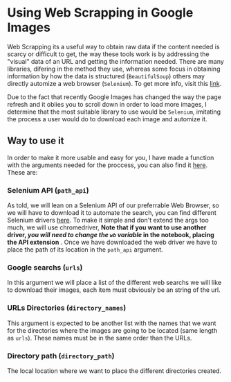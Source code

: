 # Using Web Scrapping in Google Images


Web Scrapping its a useful way to obtain raw data if the content needed is scarcy or difficult to get, the way these tools work is by addressing the "visual" data of an URL and getting the information needed. There are many libraries, difering in the method they use, whereas some focus in obtaining information by how the data is  structured (`BeautifulSoup`) others may directly automize a web browser (`Selenium`). To get more info, visit this [link](https://medium.com/ymedialabs-innovation/web-scraping-using-beautiful-soup-and-selenium-for-dynamic-page-2f8ad15efe25).

Due to the fact that recently Google Images has changed the way the page refresh and it oblies you to scroll down in order to load more images, I determine that the most suitable library to use would be `Selenium`, imitating the process a user would do to download each image and automize it.

## Way to use it

In order to make it more usable and easy for you, I have made a function with the arguments needed for the proccess, you can also find it [here](Google_Images.ipynb). These are:

### Selenium API (`path_api`)

As told, we will lean on a Selenium API of our preferrable Web Browser, so we will have to download it to automate the search, you can find different Selenium drivers [here](https://www.selenium.dev/selenium/docs/api/javascript/index.html). To make it simple and don't extend the args too much, we will use chromedriver, **Note that if you want to use another driver, _you will need to change the ``wb`` variable_ in the notebook, placing the API extension** . Once we have downloaded the web driver we have to place the path of its location in the `path_api` argument.

### Google searchs (``urls``)

In this argument we will place a list of the different web searchs we will like to download their images, each item must obviously be an string of the url. 


### URLs Directories (``directory_names``)

This argument is expected to be another list with the names that we want for the directories where the images are going to be located (same length as `urls`). These names must be in the same order than the URLs.

### Directory path (``directory_path``)

The local location where we want to place the different directories created.
